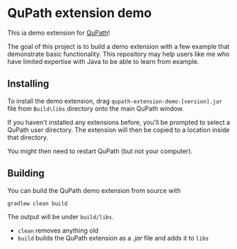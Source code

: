 # QuPath extension demo

This ia demo extension for [QuPath](http://qupath.github.io)!

The goal of this project is to build a demo extension with a few example that demonstrate basic functionality. This repository may help users like me who have limited expertise with Java to be able to learn from example. 

## Installing

To install the demo extension, drag `qupath-extension-demo-[version].jar` file from `Build\libs` directory onto the main QuPath window.

If you haven't installed any extensions before, you'll be prompted to select a QuPath user directory.
The extension will then be copied to a location inside that directory.

You might then need to restart QuPath (but not your computer).


## Building

You can build the QuPath demo extension from source with

```bash
gradlew clean build
```

The output will be under `build/libs`.

* `clean` removes anything old
* `build` builds the QuPath extension as a *.jar* file and adds it to `libs`
